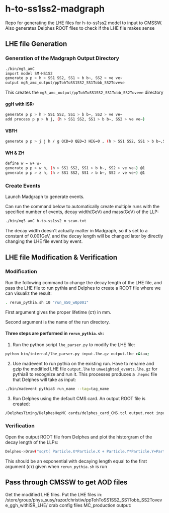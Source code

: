 # h-to-ss1ss2-madgraph
Repo for generating the LHE files for h-to-ss1ss2 model to input to CMSSW.
Also generates Delphes ROOT files to check if the LHE file makes sense

## LHE file Generation

### Generation of the Madgraph Output Directory
```bash
./bin/mg5_amC
import model SM-HS1S2
generate p p > h > SS1 SS2, SS1 > b b~, SS2 > ve ve~
output mg5_amc_output/ppTohToSS1SS2_SS1Tobb_SS2Toveve
```
This creates the ```mg5_amc_output/ppTohToSS1SS2_SS1Tobb_SS2Toveve``` directory

#### ggH with ISR:
```bash
generate p p > h > SS1 SS2, SS1 > b b~, SS2 > ve ve~
add process p p > h j, (h > SS1 SS2, SS1 > b b~, SS2 > ve ve~)
```
#### VBFH
```bash
generate p p > j j h / g QCD=0 QED=3 HIG=0 , (h > SS1 SS2, SS1 > b b~,SS2 > ve ve~)  @1
```

#### WH & ZH
```bash
define w = w+ w-
generate p p > w h, (h > SS1 SS2, SS1 > b b~, SS2 > ve ve~) @1
generate p p > z h, (h > SS1 SS2, SS1 > b b~, SS2 > ve ve~) @1
```

### Create Events
Launch Madgraph to generate events.

Can run the command below to automatically create multiple runs with the specified number of events, decay width(GeV) and mass(GeV) of the LLP:
```bash
./bin/mg5_amC h-to-ss1ss2_m_scan.txt
```
The decay width doesn't actually matter in Madgraph, so it's set to a constant of 0.001GeV, and the decay length will be changed later by directly changing the LHE file event by event. 

## LHE file Modification & Verification
### Modification
Run the following command to change the decay length of the LHE file, and pass the LHE file to run pythia and Delphes to create a ROOT file where we can visualiz the result:
```bash
. rerun_pythia.sh 10 "run_m50_w0p001"
```
First argument gives the proper lifetime (c&tau;) in mm.

Second argument is the name of the run directory.

#### Three steps are performed in ```rerun_pythia.sh```:

1. Run the python script ```lhe_parser.py``` to modify the LHE file:
```bash
python bin/internal/lhe_parser.py input.lhe.gz output.lhe c&tau;
```
2. Use madevent to run pythia on the existing run. Have to rename and gzip the modified LHE file ```output.lhe``` to ```unweighted_events.lhe.gz``` for pythia8 to recognize and run it. This processes produces a ```.hepmc``` file that Delphes will take as input:
```bash
./bin/madevent pythia8 run_name --tag=tag_name
```
3. Run Delphes using the default CMS card. An output ROOT file is created:
```bash
/DelphesTiming/DelphesHepMC cards/delphes_card_CMS.tcl output.root input.hepmc
```

### Verification
Open the output ROOT file from Delphes and plot the historgram of the decay length of the LLPs:
```bash
Delphes->Draw("sqrt( Particle.X*Particle.X + Particle.Y*Particle.Y+Particle.Z*Particle.Z)/(sqrt(Particle.Px[Particle.M1]*Particle.Px[Particle.M1] + Particle.Py[Particle.M1]*Particle.Py[Particle.M1]+Particle.Pz[Particle.M1]*Particle.Pz[Particle.M1])/Particle.E[Particle.M1]*1./sqrt(1-(Particle.Px[Particle.M1]*Particle.Px[Particle.M1] + Particle.Py[Particle.M1]*Particle.Py[Particle.M1]+Particle.Pz[Particle.M1]*Particle.Pz[Particle.M1])/(Particle.E[Particle.M1]*Particle.E[Particle.M1])))", "Particle.PID==5 && Particle.Status==23")
```
This should be an exponential with decaying length equal to the first argument (c&tau;) given when ```rerun_pythia.sh``` is run

## Pass through CMSSW to get AOD files
Get the modified LHE files.
Put the LHE files in: /store/group/phys_susy/razor/christiw/ppTohToSS1SS2_SS1Tobb_SS2Toveve_ggh_withISR_LHE/
crab config files
MC_production output: 



